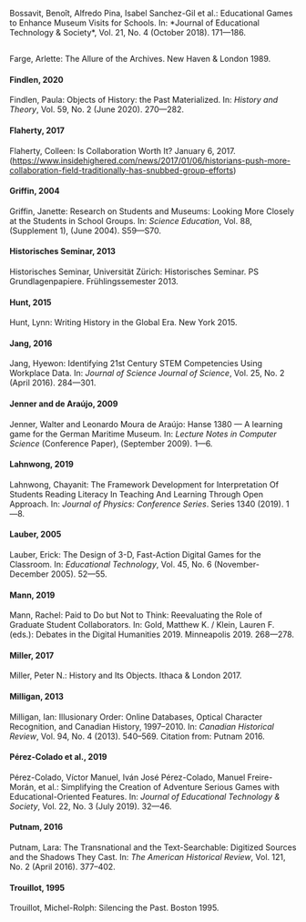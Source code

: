<h6 id="bossavit-et-al-2018" style="visibility: hidden; margin-top: -20px">Bossavit et al. 2018</h6> Bossavit, Benoît, Alfredo Pina, Isabel Sanchez-Gil et al.: Educational Games to Enhance Museum Visits for Schools. In: *Journal of Educational Technology & Society*, Vol. 21, No. 4 (October 2018). 171—186.

<h6 id="farge-1989" style="visibility: hidden; margin-top: -20px">Farge, 1989</h6> Farge, Arlette: The Allure of the Archives. New Haven & London 1989. 

#### Findlen, 2020
Findlen, Paula: Objects of History: the Past Materialized. In: *History and Theory*, Vol. 59, No. 2 (June 2020). 270—282.

#### Flaherty, 2017
Flaherty, Colleen: Is Collaboration Worth It? January 6, 2017. (https://www.insidehighered.com/news/2017/01/06/historians-push-more-collaboration-field-traditionally-has-snubbed-group-efforts)

#### Griffin, 2004
Griffin, Janette: Research on Students and Museums: Looking More Closely at the Students in School Groups. In: *Science Education*, Vol. 88, (Supplement 1), (June 2004). S59—S70.

#### Historisches Seminar, 2013
Historisches Seminar, Universität Zürich: Historisches Seminar. PS Grundlagenpapiere. Frühlingssemester 2013.

#### Hunt, 2015
Hunt, Lynn: Writing History in the Global Era. New York 2015.

#### Jang, 2016
Jang, Hyewon: Identifying 21st Century STEM Competencies Using Workplace Data. In: *Journal of Science Journal of Science*, Vol. 25, No. 2 (April 2016). 284—301. 

#### Jenner and de Araújo, 2009
Jenner, Walter and Leonardo Moura de Araújo: Hanse 1380 — A learning game for the German Maritime Museum. In: *Lecture Notes in Computer Science* (Conference Paper), (September 2009). 1—6. 

#### Lahnwong, 2019
Lahnwong, Chayanit: The Framework Development for Interpretation Of Students Reading Literacy In Teaching And Learning Through Open Approach. In: *Journal of Physics: Conference Series*. Series 1340 (2019). 1—8.

#### Lauber, 2005
Lauber, Erick: The Design of 3-D, Fast-Action Digital Games for the Classroom. In: *Educational Technology*, Vol. 45, No. 6 (November-December 2005). 52—55.

#### Mann, 2019
Mann, Rachel: Paid to Do but Not to Think: Reevaluating the Role of Graduate Student Collaborators. In: Gold, Matthew K. / Klein, Lauren F. (eds.): Debates in the Digital Humanities 2019. Minneapolis 2019. 268—278.

#### Miller, 2017
Miller, Peter N.: History and Its Objects. Ithaca & London 2017.

#### Milligan, 2013
Milligan, Ian: Illusionary Order: Online Databases, Optical Character Recognition, and Canadian History, 1997–2010. In: *Canadian Historical Review*, Vol. 94, No. 4 (2013). 540–569. Citation from: Putnam 2016. 

#### Pérez-Colado et al., 2019
Pérez-Colado, Víctor Manuel, Iván José Pérez-Colado, Manuel Freire-Morán, et al.: Simplifying the Creation of Adventure Serious Games with Educational-Oriented Features. In: *Journal of Educational Technology & Society*, Vol. 22, No. 3 (July 2019). 32—46.

#### Putnam, 2016
Putnam, Lara: The Transnational and the Text-Searchable: Digitized Sources and the Shadows They Cast. In: *The American Historical Review*, Vol. 121, No. 2 (April 2016). 377–402.

#### Trouillot, 1995
Trouillot, Michel-Rolph: Silencing the Past. Boston 1995.